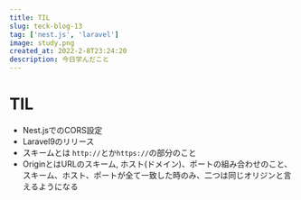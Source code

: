 ```yaml
---
title: TIL
slug: teck-blog-13
tag: ['nest.js', 'laravel']
image: study.png
created_at: 2022-2-8T23:24:20
description: 今日学んだこと
---
```


# TIL
- Nest.jsでのCORS設定
- Laravel9のリリース
- スキームとは `http://`とか`https://`の部分のこと
- OriginとはURLのスキーム, ホスト(ドメイン)、ポートの組み合わせのこと、スキーム、ホスト、ポートが全て一致した時のみ、二つは同じオリジンと言えるようになる
